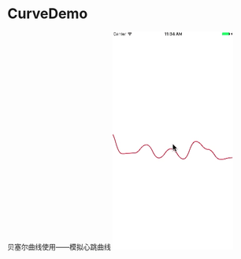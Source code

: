 # CurveDemo
贝塞尔曲线使用——模拟心跳曲线
![image](https://github.com/ShiWenChen/CurveDemo/blob/master/心跳曲线/preview.gif)
